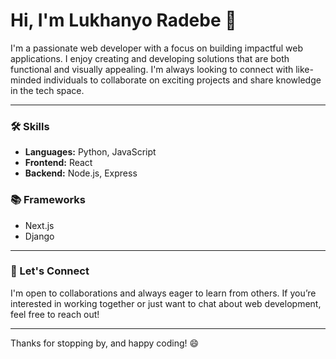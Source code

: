 # Hi, I'm Lukhanyo Radebe 👋

I'm a passionate web developer with a focus on building impactful web applications. I enjoy creating and developing solutions that are both functional and visually appealing. I'm always looking to connect with like-minded individuals to collaborate on exciting projects and share knowledge in the tech space.

---

### 🛠 Skills
- **Languages:** Python, JavaScript
- **Frontend:** React
- **Backend:** Node.js, Express

### 📚 Frameworks
- Next.js
- Django

---

### 💬 Let's Connect
I'm open to collaborations and always eager to learn from others. If you’re interested in working together or just want to chat about web development, feel free to reach out!

---

Thanks for stopping by, and happy coding! 😄


<!---
KH4NY0/KH4NY0 is a ✨ special ✨ repository because its `README.md` (this file) appears on your GitHub profile.
You can click the Preview link to take a look at your changes.
--->
